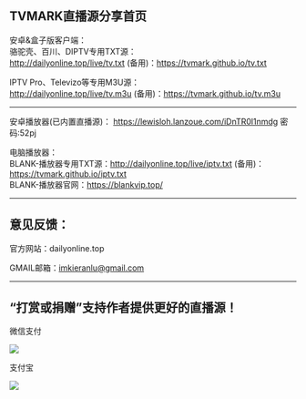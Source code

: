 TVMARK直播源分享首页
------------------------------------------------------------------------------------------------------------------------------------
安卓&盒子版客户端：                                
骆驼壳、百川、DIPTV专用TXT源：                        
http://dailyonline.top/live/tv.txt (备用)：https://tvmark.github.io/tv.txt                                    

IPTV Pro、Televizo等专用M3U源：                               
http://dailyonline.top/live/tv.m3u (备用)：https://tvmark.github.io/tv.m3u

-------------------------------------------------------------------------------
安卓播放器(已内置直播源)： https://lewisloh.lanzoue.com/iDnTR0l1nmdg
密码:52pj

电脑播放器：                                
BLANK-播放器专用TXT源：http://dailyonline.top/live/iptv.txt (备用)：https://tvmark.github.io/iptv.txt                                    
BLANK-播放器官网：https://blankvip.top/                                                                               


------------------------------------------------------------------------------------------------------------------------------------
                                        

意见反馈：
-------------
官方网站：dailyonline.top

GMAIL邮箱：imkieranlu@gmail.com

------------------------------------------------------------------------------------------------------------------------------------

“打赏或捐赠”支持作者提供更好的直播源！
------------------------------------------------------------------------------------------------------------------------------------
微信支付

<a href="https://sm.ms/image/PuldvBjEXVKr9Ut" target="_blank"><img src="https://i.loli.net/2021/01/02/PuldvBjEXVKr9Ut.png" ></a>

支付宝

<a href="https://sm.ms/image/yTza8hHsGjYdxBo" target="_blank"><img src="https://i.loli.net/2021/04/12/yTza8hHsGjYdxBo.jpg" /></a>
